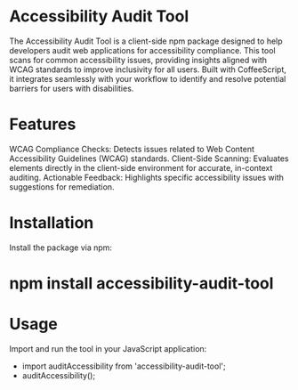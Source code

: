 
# Accessibility Audit Tool
The Accessibility Audit Tool is a client-side npm package designed to help developers audit web applications for accessibility compliance. This tool scans for common accessibility issues, providing insights aligned with WCAG standards to improve inclusivity for all users. Built with CoffeeScript, it integrates seamlessly with your workflow to identify and resolve potential barriers for users with disabilities.

# Features
WCAG Compliance Checks: Detects issues related to Web Content Accessibility Guidelines (WCAG) standards.
Client-Side Scanning: Evaluates elements directly in the client-side environment for accurate, in-context auditing.
Actionable Feedback: Highlights specific accessibility issues with suggestions for remediation.

# Installation
Install the package via npm:

# npm install accessibility-audit-tool

# Usage
Import and run the tool in your JavaScript application:

 * import auditAccessibility from 'accessibility-audit-tool';
 * auditAccessibility();
